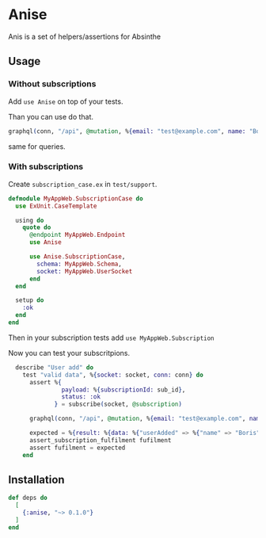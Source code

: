# Anise

Anis is a set of helpers/assertions for Absinthe

## Usage

### Without subscriptions
Add `use Anise` on top of your tests. 

Than you can use do that.

```elixir
graphql(conn, "/api", @mutation, %{email: "test@example.com", name: "Boris"})
```
same for queries.

### With subscriptions
Create `subscription_case.ex` in `test/support`.

```elixir
defmodule MyAppWeb.SubscriptionCase do
  use ExUnit.CaseTemplate

  using do
    quote do
      @endpoint MyAppWeb.Endpoint
      use Anise

      use Anise.SubscriptionCase,
        schema: MyAppWeb.Schema,
        socket: MyAppWeb.UserSocket
      end
  end

  setup do
    :ok
  end
end

```
Then in your subscription tests add `use MyAppWeb.Subscription`

Now you can test your subscritpions.

```elixir
  describe "User add" do
    test "valid data", %{socket: socket, conn: conn} do
      assert %{
               payload: %{subscriptionId: sub_id},
               status: :ok
             } = subscribe(socket, @subscription)

      graphql(conn, "/api", @mutation, %{email: "test@example.com", name: "Boris"})

      expected = %{result: %{data: %{"userAdded" => %{"name" => "Boris"}}}}
      assert_subscription_fulfilment fufilment
      assert fufilment = expected
    end
```


## Installation

```elixir
def deps do
  [
    {:anise, "~> 0.1.0"}
  ]
end
```
